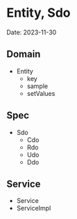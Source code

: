 # Entity, Sdo

Date: 2023-11-30

## Domain

- Entity
  - key
  - sample
  - setValues

## Spec

- Sdo
  - Cdo
  - Rdo
  - Udo
  - Ddo

## Service

- Service
- ServiceImpl
